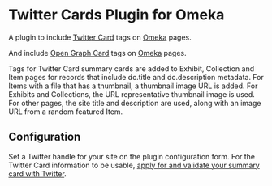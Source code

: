 # Twitter Cards Plugin for Omeka

A plugin to include [Twitter Card](https://dev.twitter.com/cards) tags on [Omeka](http://omeka.org/) pages. 

And include [Open Graph Card](http://ogp.me/) tags on [Omeka](http://omeka.org/) pages. 

Tags for Twitter Card summary cards are added to Exhibit, Collection and Item pages for records that include dc.title and dc.description metadata. For Items with a file that has a thumbnail, a thumbnail image URL is added.  For Exhibits and Collections, the URL representative thumbnail image is used.  For other pages, the site title and description are used, along with an image URL from a random featured Item.

## Configuration

Set a Twitter handle for your site on the plugin configuration form.  For the Twitter Card information to be usable, [apply for and validate your summary card with Twitter](https://dev.twitter.com/docs/cards/validation/validator).
